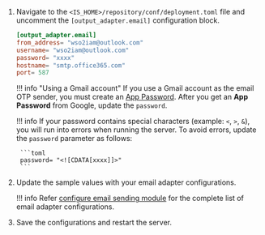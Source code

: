 1. Navigate to the `<IS_HOME>/repository/conf/deployment.toml` file and uncomment the `[output_adapter.email]` configuration block.

    ```toml
    [output_adapter.email]
    from_address= "wso2iam@outlook.com"
    username= "wso2iam@outlook.com"
    password= "xxxx"
    hostname= "smtp.office365.com"
    port= 587
    ```

    !!! info "Using a Gmail account"
        If you use a Gmail account as the email OTP sender, you must create an [App Password](https://support.google.com/accounts/answer/185833?visit_id=637943607149528455-3801902236&p=InvalidSecondFactor&rd=1).
        After you get an **App Password** from Google, update the `password`.

    !!! info
        If your password contains special characters (example: `<`, `>`, `&`), you will run into errors when running the server. To avoid errors, update the `password` parameter as follows:

        ```toml
        password= "<![CDATA[xxxx]]>"
        ```

2. Update the sample values with your email adapter configurations.

    !!! info
        Refer [configure email sending module](../../../deploy/configure-email-sending) for the complete list of email adapter configurations.

3. Save the configurations and restart the server.
